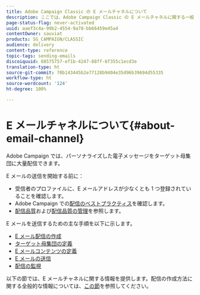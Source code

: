 ```yaml
---
title: Adobe Campaign Classic の E メールチャネルについて
description: ここでは、Adobe Campaign Classic の E メールチャネルに関する一般情報を提供します。
page-status-flag: never-activated
uuid: aaef3c4a-99b2-4554-9a78-bb66459e45a4
contentOwner: sauviat
products: SG_CAMPAIGN/CLASSIC
audience: delivery
content-type: reference
topic-tags: sending-emails
discoiquuid: 88575757-ef1b-4247-88ff-6f355c1ecd3e
translation-type: ht
source-git-commit: 70b143445b2e77128b9404e35d96b39694d55335
workflow-type: ht
source-wordcount: '124'
ht-degree: 100%

---
```



# E メールチャネルについて{#about-email-channel}

Adobe Campaign では、パーソナライズした電子メッセージをターゲット母集団に大量配信できます。

E メールの送信を開始する前に：

* 受信者のプロファイルに、E メールアドレスが少なくとも 1 つ登録されていることを確認します。
* Adobe Campaign での[配信のベストプラクティス](../../delivery/using/delivery-best-practices.md)を確認します。
* [配信品質](../../delivery/using/about-deliverability.md)および[配信品質の管理](https://helpx.adobe.com/jp/campaign/kb/acc-deliverability.html)を参照します。

E メールを送信するための主な手順を以下に示します。

* [E メール配信の作成](../../delivery/using/creating-an-email-delivery.md)
* [ターゲット母集団の定義](../../delivery/using/steps-defining-the-target-population.md)
* [E メールコンテンツの定義](../../delivery/using/defining-the-email-content.md)
* [E メールの送信](../../delivery/using/sending-messages.md)
* [配信の監視](../../delivery/using/monitoring-a-delivery.md)

以下の節では、E メールチャネルに関する情報を提供します。配信の作成方法に関する全般的な情報については、[この節](../../delivery/using/steps-about-delivery-creation-steps.md)を参照してください。